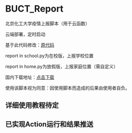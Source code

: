 # BUCT_Report

北京化工大学疫情上报脚本（用于云函数）

云端部署，定时启动

基于此代码修改：[原代码](https://github.com/W0n9/BUCT_COVID-19_Report)


report in school.py为在校版，上报学校位置

report in home.py为放假版，上报家庭位置（需自定义）

国内下载地址：[点击下载](https://wwe.lanzoui.com/iN7r5pdrkoj)

使用该脚本视为同意：因使用脚本而造成的后果由使用者自负。

## 详细使用教程待定
## 已实现Action运行和结果推送
